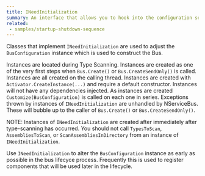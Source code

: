 ```yaml
---
title: INeedInitialization
summary: An interface that allows you to hook into the configuration sequence of NServiceBus
related:
 - samples/startup-shutdown-sequence
---
```


Classes that implement `INeedInitialization` are used to adjust the `BusConfiguration` instance which is used to construct the Bus.

Instances are located during Type Scanning. 
Instances are created as one of the very first steps when `Bus.Create()` or `Bus.CreateSendOnly()` is called.
Instances are all created on the calling thread. Instances are created with `Activator.CreateInstance(...)` and require a default constructor. Instances will not have any dependencies injected. 
As instances are created `Customize(BusConfiguration)` is called on each one in series. 
Exceptions thrown by instances of `INeedInitialization` are unhandled by NServiceBus. These will bubble up to the caller of `Bus.Create()` or `Bus.CreateSendOnly()`.

NOTE: Instances of `INeedInitialization` are created after immediately after type-scanning has occurred. You should not call `TypesToScan`, `AssembliesToScan`, or `ScanAssembliesInDirectory` from an instance of `INeedInitialization`.

Use `INeedInitialization` to alter the `BusConfiguration` instance as early as possible in the bus lifecyce process. Frequently this is used to register components that will be used later in the lifecycle. 